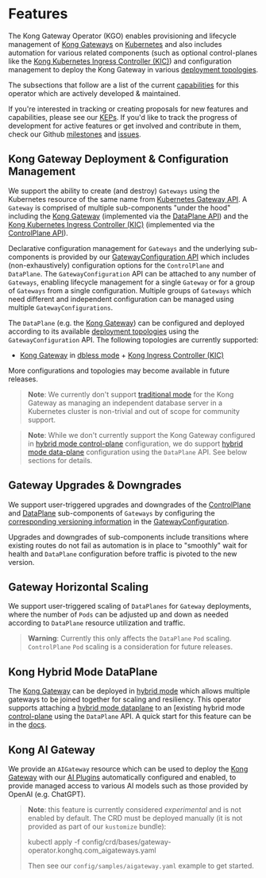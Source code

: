# Features

The Kong Gateway Operator (KGO) enables provisioning and lifecycle management
of [Kong Gateways][gw] on [Kubernetes][k8s] and also includes automation
for various related components (such as optional control-planes like the
[Kong Kubernetes Ingress Controller (KIC)][kic]) and configuration management
to deploy the Kong Gateway in various [deployment topologies][tops].

The subsections that follow are a list of the current [capabilities][caps] for
this operator which are actively developed & maintained.

If you're interested in tracking or creating proposals for new features and
capabilities, please see our [KEPs][keps]. If you'd like to track the progress
of development for active features or get involved and contribute in them, check
our Github [milestones][mst] and [issues][iss].

## Kong Gateway Deployment & Configuration Management

We support the ability to create (and destroy) `Gateways` using the Kubernetes
resource of the same name from [Kubernetes Gateway API][gwapi]. A `Gateway` is
comprised of multiple sub-components "under the hood" including the [Kong
Gateway][gw] (implemented via the [DataPlane API][dapi]) and the [Kong
Kubernetes Ingress Controller (KIC)][kic] (implemented via the [ControlPlane
API][capi]).

Declarative configuration management for `Gateways` and the underlying
sub-components is provided by our [GatewayConfiguration API][gwcfg] which
includes (non-exhaustively) configuration options for the `ControlPlane`
and `DataPlane`. The `GatewayConfiguration` API can be attached to any
number of `Gateways`, enabling lifecycle management for a single `Gateway`
or for a group of `Gateways` from a single configuration. Multiple groups of
`Gateways` which need different and independent configuration can be managed
using multiple `GatewayConfigurations`.

The `DataPlane` (e.g. the [Kong Gateway][gw]) can be configured and deployed
according to its available [deployment topologies][tops] using the
`GatewayConfiguration` API. The following topologies are currently supported:

- [Kong Gateway][gw] in [dbless mode][dbl] + [Kong Ingress Controller (KIC)][kic]

More configurations and topologies may become available in future releases.

> **Note**: We currently don't support [traditional mode][trd] for the Kong
> Gateway as managing an independent database server in a Kubernetes cluster
> is non-trivial and out of scope for community support.

> **Note**: While we don't currently support the Kong Gateway configured in
> [hybrid mode control-plane][hybrc] configuration, we do support
> [hybrid mode data-plane][hybrd] configuration using the `DataPlane` API. See
> below sections for details.

## Gateway Upgrades & Downgrades

We support user-triggered upgrades and downgrades of the [ControlPlane][capi]
and [DataPlane][dapi] sub-components of `Gateways` by configuring the
[corresponding versioning information][sp] in the [GatewayConfiguration][gwcfg].

Upgrades and downgrades of sub-components include transitions where existing
routes do not fail as automation is in place to "smoothly" wait for health
and `DataPlane` configuration before traffic is pivoted to the new version.

## Gateway Horizontal Scaling

We support user-triggered scaling of `DataPlanes` for `Gateway` deployments,
where the number of `Pods` can be adjusted up and down as needed according to
`DataPlane` resource utilization and traffic.

> **Warning**: Currently this only affects the `DataPlane` `Pod` scaling. `ControlPlane`
> `Pod` scaling is a consideration for future releases.

## Kong Hybrid Mode DataPlane

The [Kong Gateway][gw] can be deployed in [hybrid mode][hybr] which allows
multiple gateways to be joined together for scaling and resiliency. This
operator supports attaching a [hybrid mode dataplane][hybrd] to an [existing
hybrid mode [control-plane][hybrc] using the `DataPlane` API. A quick start for
this feature can be in the [docs][quick-start-konnect].

## Kong AI Gateway

We provide an `AIGateway` resource which can be used to deploy the [Kong
Gateway][gw] with our [AI Plugins][aiplugins] automatically configured and
enabled, to provide managed access to various AI models such as those provided
by OpenAI (e.g. ChatGPT).

> **Note**: this feature is currently considered _experimental_ and is not
> enabled by default. The CRD must be deployed manually (it is not provided as
> part of our `kustomize` bundle):
>
>   kubectl apply -f config/crd/bases/gateway-operator.konghq.com_aigateways.yaml
>
> Then see our `config/samples/aigateway.yaml` example to get started.

[hybr]:https://docs.konghq.com/gateway/latest/production/deployment-topologies/hybrid-mode/
[keps]:https://github.com/Kong/gateway-operator/tree/main/keps
[k8s]:https://kubernetes.io
[caps]:https://sdk.operatorframework.io/docs/overview/operator-capabilities/
[mst]:https://github.com/kong/gateway-operator/milestone
[iss]:https://github.com/kong/gateway-operator/issues
[sp]:https://pkg.go.dev/github.com/kong/gateway-operator@main/apis/v1beta1#GatewayConfigurationSpec
[gwapi]:https://gateway-api.sigs.k8s.io
[gw]:https://github.com/kong/kong
[gwcfg]:https://pkg.go.dev/github.com/kong/gateway-operator@main/apis/v1beta1#GatewayConfiguration
[tops]:https://docs.konghq.com/gateway/latest/production/deployment-topologies/
[dapi]:https://pkg.go.dev/github.com/kong/gateway-operator@main/apis/v1beta1#DataPlane
[kic]:https://github.com/kong/kubernetes-ingress-controller
[capi]:https://pkg.go.dev/github.com/kong/gateway-operator@main/apis/v1alpha1#ControlPlane
[dbl]:https://docs.konghq.com/gateway/latest/production/deployment-topologies/db-less-and-declarative-config/
[trd]:https://docs.konghq.com/gateway/latest/production/deployment-topologies/traditional/
[hybrd]:https://docs.konghq.com/gateway/latest/production/deployment-topologies/hybrid-mode/setup/#install-and-start-data-planes
[hybrc]:https://docs.konghq.com/gateway/latest/production/deployment-topologies/hybrid-mode/setup/#set-up-the-control-plane
[aiplugins]:https://konghq.com/products/kong-ai-gateway
[quick-start-konnect]:https://docs.konghq.com/gateway-operator/latest/get-started/konnect/install/
